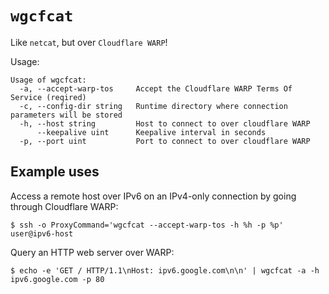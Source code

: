 # `wgcfcat`

Like `netcat`, but over `Cloudflare WARP`!

Usage:
```
Usage of wgcfcat:
  -a, --accept-warp-tos     Accept the Cloudflare WARP Terms Of Service (reqired)
  -c, --config-dir string   Runtime directory where connection parameters will be stored
  -h, --host string         Host to connect to over cloudflare WARP
      --keepalive uint      Keepalive interval in seconds
  -p, --port uint           Port to connect to over cloudflare WARP
```

## Example uses

Access a remote host over IPv6 on an IPv4-only connection by going through Cloudflare WARP:

```
$ ssh -o ProxyCommand='wgcfcat --accept-warp-tos -h %h -p %p' user@ipv6-host
```

Query an HTTP web server over WARP:
```
$ echo -e 'GET / HTTP/1.1\nHost: ipv6.google.com\n\n' | wgcfcat -a -h ipv6.google.com -p 80
```

